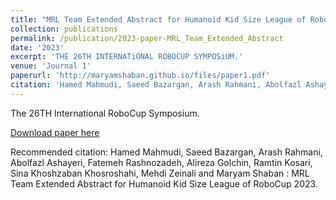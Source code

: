 ```yaml
---
title: "MRL Team Extended Abstract for Humanoid Kid Size League of RoboCup 2023 "
collection: publications
permalink: /publication/2023-paper-MRL_Team_Extended_Abstract
date: '2023'
excerpt: 'THE 26TH INTERNATiONAL ROBOCUP SYMPOSiUM.'
venue: 'Journal 1'
paperurl: 'http://maryamshaban.github.io/files/paper1.pdf'
citation: 'Hamed Mahmudi, Saeed Bazargan, Arash Rahmani, Abolfazl Ashayeri, Fatemeh Rashnozadeh, Alireza Golchin, Ramtin Kosari, Sina Khoshzaban Khosroshahi, Mehdi Zeinali and Maryam Shaban : MRL Team Extended Abstract for Humanoid Kid Size League of RoboCup 2023.'
---
```

The 26TH International RoboCup Symposium.

[Download paper here](http://maryamshaban.github.io/files/paper1.pdf)

Recommended citation: Hamed Mahmudi, Saeed Bazargan, Arash Rahmani, Abolfazl Ashayeri, Fatemeh Rashnozadeh, Alireza Golchin, Ramtin Kosari, Sina Khoshzaban Khosroshahi, Mehdi Zeinali and Maryam Shaban : MRL Team Extended Abstract for Humanoid Kid Size League of RoboCup 2023.